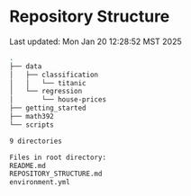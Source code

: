 # Repository Structure
Last updated: Mon Jan 20 12:28:52 MST 2025

```bash
.
├── data
│   ├── classification
│   │   └── titanic
│   └── regression
│       └── house-prices
├── getting_started
├── math392
└── scripts

9 directories

Files in root directory:
README.md
REPOSITORY_STRUCTURE.md
environment.yml
```
